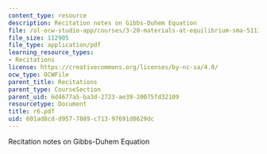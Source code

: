 ```yaml
---
content_type: resource
description: Recitation notes on Gibbs-Duhem Equation
file: /ol-ocw-studio-app/courses/3-20-materials-at-equilibrium-sma-5111-fall-2003/601ad8cdd9577889c71397691d8629dc_r6.pdf
file_size: 112905
file_type: application/pdf
learning_resource_types:
- Recitations
license: https://creativecommons.org/licenses/by-nc-sa/4.0/
ocw_type: OCWFile
parent_title: Recitations
parent_type: CourseSection
parent_uid: 6d4677a5-ba3d-2723-ae39-20075fd32109
resourcetype: Document
title: r6.pdf
uid: 601ad8cd-d957-7889-c713-97691d8629dc
---
```

Recitation notes on Gibbs-Duhem Equation